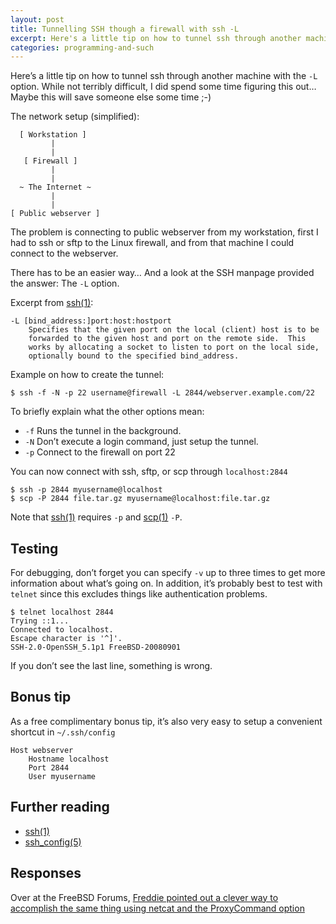 ```yaml
---
layout: post
title: Tunnelling SSH though a firewall with ssh -L
excerpt: Here's a little tip on how to tunnel ssh through another machine with the `-L` option.
categories: programming-and-such
---
```


Here’s a little tip on how to tunnel ssh through another machine with
the `-L` option. While not terribly difficult, I did spend some time
figuring this out… Maybe this will save someone else some time ;-)

The network setup (simplified):

	  [ Workstation ]
	         |
	         |
	   [ Firewall ]
	         |
	         |
	  ~ The Internet ~
	         |
	         |
	[ Public webserver ]

The problem is connecting to public webserver from my workstation, first I had
to ssh or sftp to the Linux firewall, and from that machine I could connect to
the webserver.

There has to be an easier way… And a look at the SSH manpage provided the
answer: The `-L` option.

Excerpt from [ssh(1)][ssh]:

	-L [bind_address:]port:host:hostport
		Specifies that the given port on the local (client) host is to be
		forwarded to the given host and port on the remote side.  This
		works by allocating a socket to listen to port on the local side,
		optionally bound to the specified bind_address.

Example on how to create the tunnel:

	$ ssh -f -N -p 22 username@firewall -L 2844/webserver.example.com/22

To briefly explain what the other options mean:
- `-f` Runs the tunnel in the background.
- `-N` Don’t execute a login command, just setup the tunnel.
- `-p` Connect to the firewall on port 22


You can now connect with ssh, sftp, or scp through `localhost:2844`

	$ ssh -p 2844 myusername@localhost
	$ scp -P 2844 file.tar.gz myusername@localhost:file.tar.gz

Note that [ssh(1)][ssh] requires `-p` and [scp(1)][scp] `-P`.

Testing
-------
For debugging, don’t forget you can specify `-v` up to three times to get
more information about what’s going on. In addition, it’s probably
best to test with `telnet` since this excludes things like authentication
problems.

	$ telnet localhost 2844
	Trying ::1...
	Connected to localhost.
	Escape character is '^]'.
	SSH-2.0-OpenSSH_5.1p1 FreeBSD-20080901

If you don’t see the last line, something is wrong.

Bonus tip
---------
As a free complimentary bonus tip, it’s also very easy to setup a convenient shortcut in `~/.ssh/config`

	Host webserver
		Hostname localhost
		Port 2844
		User myusername


Further reading
---------------
- [ssh(1)][ssh]
- [ssh\_config(5)][ssh_config]


Responses
---------
Over at the FreeBSD Forums, [Freddie pointed out a clever way to accomplish the same thing using netcat and the ProxyCommand option][freddie]


[ssh]: http://www.openbsd.org/cgi-bin/man.cgi?apropos=0&sektion=1&manpath=OpenBSD+Current&arch=i386&format=html&query=ssh
[scp]: http://www.openbsd.org/cgi-bin/man.cgi?apropos=0&sektion=1&manpath=OpenBSD+Current&arch=i386&format=html&query=scp
[ssh_config]: http://www.openbsd.org/cgi-bin/man.cgi?apropos=0&sektion=5&manpath=OpenBSD+Current&arch=i386&format=html&query=ssh_config
[freddie]: http://forums.freebsd.org/showpost.php?p=110006&postcount=2
